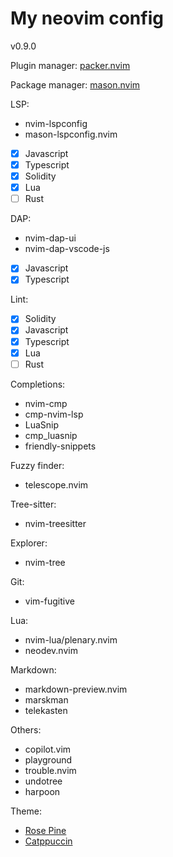 # My neovim config

v0.9.0

Plugin manager: [packer.nvim](https://github.com/wbthomason/packer.nvim)

Package manager: [mason.nvim](https://github.com/williamboman/mason.nvim)

LSP:

- nvim-lspconfig
- mason-lspconfig.nvim

- [x] Javascript
- [x] Typescript
- [x] Solidity
- [x] Lua
- [ ] Rust

DAP:

- nvim-dap-ui
- nvim-dap-vscode-js

- [x] Javascript
- [x] Typescript

Lint:

- [x] Solidity
- [x] Javascript
- [x] Typescript
- [x] Lua
- [ ] Rust

Completions:

- nvim-cmp
- cmp-nvim-lsp
- LuaSnip
- cmp_luasnip
- friendly-snippets

Fuzzy finder:

- telescope.nvim

Tree-sitter:

- nvim-treesitter

Explorer:

- nvim-tree

Git:

- vim-fugitive

Lua:

- nvim-lua/plenary.nvim
- neodev.nvim

Markdown:

- markdown-preview.nvim
- marskman
- telekasten

Others:

- copilot.vim
- playground
- trouble.nvim
- undotree
- harpoon

Theme:

- [Rose Pine](https://github.com/rose-pine/neovim)
- [Catppuccin](https://github.com/catppuccin/nvim)
